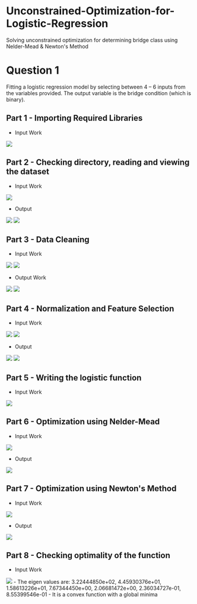 # Unconstrained-Optimization-for-Logistic-Regression
Solving unconstrained optimization for determining bridge class using Nelder-Mead &amp; Newton's Method

# Question 1

Fitting a logistic regression model by selecting between 4 – 6 inputs from the variables provided. The output variable is the bridge condition (which is binary).

## Part 1 - Importing Required Libraries

- Input Work

<img src="images/img1.png">

## Part 2 - Checking directory, reading and viewing the dataset 

- Input Work
<img src="images/img2.png">

- Output
<img src="images/out1.png">
<img src="images/out2.png">

## Part 3 - Data Cleaning

- Input Work
<img src="images/img3.png">
<img src="images/img4.png">

- Output Work
<img src="images/out3.png">
<img src="images/out4.png">

## Part 4 - Normalization and Feature Selection

- Input Work
<img src="images/img5.png">
<img src="images/img6.png">

- Output
<img src="images/out5.png">
<img src="images/out6.png">

## Part 5 - Writing the logistic function

- Input Work
<img src="images/img7.png">

## Part 6 - Optimization using Nelder-Mead

- Input Work
<img src="images/img8.png">

- Output
<img src="images/Neldermead.png">

## Part 7 - Optimization using Newton's Method

- Input Work
<img src="images/img9.png">

- Output
<img src="images/newton.png">

## Part 8 - Checking optimality of the function

- Input Work
<img src="images/img10.png">
- The eigen values are: 3.22444850e+02, 4.45930376e+01, 1.58613226e+01, 7.67344450e+00, 2.06681472e+00, 2.36034727e-01, 8.55399546e-01
- It is a convex function with a global minima
